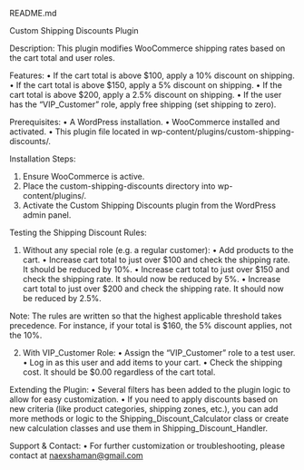 README.md

Custom Shipping Discounts Plugin

Description:
This plugin modifies WooCommerce shipping rates based on the cart total and user roles.

Features:
•	If the cart total is above $100, apply a 10% discount on shipping.
•	If the cart total is above $150, apply a 5% discount on shipping.
•	If the cart total is above $200, apply a 2.5% discount on shipping.
•	If the user has the “VIP_Customer” role, apply free shipping (set shipping to zero).

Prerequisites:
•	A WordPress installation.
•	WooCommerce installed and activated.
•	This plugin file located in wp-content/plugins/custom-shipping-discounts/.

Installation Steps:
1.	Ensure WooCommerce is active.
2.	Place the custom-shipping-discounts directory into wp-content/plugins/.
3.	Activate the Custom Shipping Discounts plugin from the WordPress admin panel.

Testing the Shipping Discount Rules:
1.	Without any special role (e.g. a regular customer):
   •	Add products to the cart.
   •	Increase cart total to just over $100 and check the shipping rate. It should be reduced by 10%.
   •	Increase cart total to just over $150 and check the shipping rate. It should now be reduced by 5%.
   •	Increase cart total to just over $200 and check the shipping rate. It should now be reduced by 2.5%.

Note: The rules are written so that the highest applicable threshold takes precedence. For instance, if your total is $160, the 5% discount applies, not the 10%.

2. With VIP_Customer Role:
   •	Assign the “VIP_Customer” role to a test user.
   •	Log in as this user and add items to your cart.
   •	Check the shipping cost. It should be $0.00 regardless of the cart total.

Extending the Plugin:
•	Several filters has been added to the plugin logic to allow for easy customization.
•	If you need to apply discounts based on new criteria (like product categories, shipping zones, etc.), you can add more methods or logic to the Shipping_Discount_Calculator class or create new calculation classes and use them in Shipping_Discount_Handler.

Support & Contact:
•	For further customization or troubleshooting, please contact at naexshaman@gmail.com